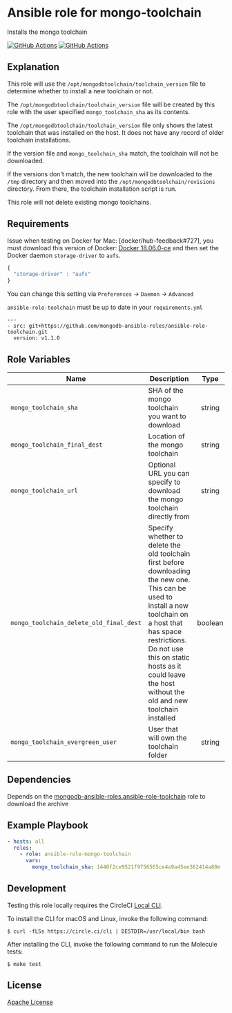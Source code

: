 Ansible role for mongo-toolchain
==================================

Installs the mongo toolchain

[![GitHub Actions](https://github.com/mongodb-ansible-roles/ansible-role-mongo-toolchain/workflows/Molecule%20Test/badge.svg)](https://github.com/mongodb-ansible-roles/ansible-role-mongo-toolchain/actions?query=workflow%3A%22Molecule+Test%22)
[![GitHub Actions](https://github.com/mongodb-ansible-roles/ansible-role-mongo-toolchain/workflows/Release/badge.svg)](https://github.com/mongodb-ansible-roles/ansible-role-mongo-toolchain/actions?query=workflow%3A%22Molecule+Test%22)

Explanation
-----------

This role will use the `/opt/mongodbtoolchain/toolchain_version` file to determine whether to install a new toolchain or not.

The `/opt/mongodbtoolchain/toolchain_version` file will be created by this role with the user specified `mongo_toolchain_sha` as its contents.

The `/opt/mongodbtoolchain/toolchain_version` file only shows the latest toolchain that was installed on the host. It does not have any record of older toolchain installations.

If the version file and `mongo_toolchain_sha` match, the toolchain will not be downloaded.

If the versions don't match, the new toolchain will be downloaded to the `/tmp` directory and then moved into the `/opt/mongodbtoolchain/revisions` directory. From there, the toolchain installation script is run.

This role will not delete existing mongo toolchains.

Requirements
------------

Issue when testing on Docker for Mac: [docker/hub-feedback#727], you must download this version of Docker: [Docker 18.06.0-ce](https://github.com/docker/docker-ce/releases/tag/v18.06.0-ce) and then set the Docker daemon `storage-driver` to `aufs`.
```javascript
{
  "storage-driver" : "aufs"
}
```
You can change this setting via `Preferences` -> `Daemon` -> `Advanced`


`ansible-role-toolchain` must be up to date in your `requirements.yml`

    ---
    - src: git+https://github.com/mongodb-ansible-roles/ansible-role-toolchain.git
      version: v1.1.0

Role Variables
--------------

| Name | Description | Type | Default | Required |
|------|-------------|:----:|:-------:|:--------:|
| `mongo_toolchain_sha` | SHA of the mongo toolchain you want to download | string | "" | yes |
| `mongo_toolchain_final_dest` | Location of the mongo toolchain | string | "/opt" | no |
| `mongo_toolchain_url` | Optional URL you can specify to download the mongo toolchain directly from | string | "" | no |
| `mongo_toolchain_delete_old_final_dest` | Specify whether to delete the old toolchain first before downloading the new one. This can be used to install a new toolchain on a host that has space restrictions. Do not use this on static hosts as it could leave the host without the old and new toolchain installed | boolean | false | no |
| `mongo_toolchain_evergreen_user` | User that will own the toolchain folder | string | "root" | no |

Dependencies
------------

Depends on the [mongodb-ansible-roles.ansible-role-toolchain](https://github.com/mongodb-ansible-roles/ansible-role-toolchain) role to download the archive

Example Playbook
----------------

```yaml
- hosts: all
  roles:
    - role: ansible-role-mongo-toolchain
      vars:
        mongo_toolchain_sha: 1440f2ce9521f9756565ce4a9a45ee382414a80e
```

Development
-----------

Testing this role locally requires the CircleCI [Local CLI](https://circleci.com/docs/2.0/local-cli/).

To install the CLI for macOS and Linux, invoke the following command:

    $ curl -fLSs https://circle.ci/cli | DESTDIR=/usr/local/bin bash

After installing the CLI, invoke the following command to run the Molecule tests:

    $ make test

License
-------

[Apache License](LICENSE)

